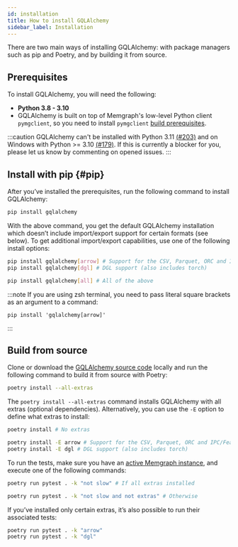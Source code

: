 ```yaml
---
id: installation
title: How to install GQLAlchemy
sidebar_label: Installation
---
```


There are two main ways of installing GQLAlchemy: with package managers such
as pip and Poetry, and by building it from source.

## Prerequisites

To install GQLAlchemy, you will need the following:

- **Python 3.8 - 3.10**
- GQLAlchemy is built on top of Memgraph's low-level Python client `pymgclient`, so you need to install `pymgclient` [build prerequisites](https://memgraph.github.io/pymgclient/introduction.html#build-prerequisites).

:::caution
GQLAlchemy can't be installed with Python 3.11 [(#203)](https://github.com/memgraph/gqlalchemy/issues/203) and on Windows with Python >= 3.10 [(#179)](https://github.com/memgraph/gqlalchemy/issues/179). If this is currently a blocker for you, please let us know by commenting on opened issues.
:::

## Install with pip {#pip}

After you’ve installed the prerequisites, run the following command to install
GQLAlchemy:

```bash
pip install gqlalchemy
```

With the above command, you get the default GQLAlchemy installation which
doesn’t include import/export support for certain formats (see below). To get
additional import/export capabilities, use one of the following install options:

```bash
pip install gqlalchemy[arrow] # Support for the CSV, Parquet, ORC and IPC/Feather/Arrow formats
pip install gqlalchemy[dgl] # DGL support (also includes torch)

pip install gqlalchemy[all] # All of the above
```

:::note
If you are using zsh terminal, you need to pass literal square brackets as an argument to a command:
```
pip install 'gqlalchemy[arrow]'
```
:::

## Build from source

Clone or download the [GQLAlchemy source code](https://github.com/memgraph/gqlalchemy) locally and run the following command to build it from source with Poetry:

```bash
poetry install --all-extras
```

The ``poetry install --all-extras`` command installs GQLAlchemy with all extras
(optional dependencies). Alternatively, you can use the ``-E`` option to define
what extras to install:

```bash
poetry install # No extras

poetry install -E arrow # Support for the CSV, Parquet, ORC and IPC/Feather/Arrow formats
poetry install -E dgl # DGL support (also includes torch)

```

To run the tests, make sure you have an [active Memgraph instance](/memgraph), and execute one of the following commands:

```bash
poetry run pytest . -k "not slow" # If all extras installed

poetry run pytest . -k "not slow and not extras" # Otherwise
```

If you’ve installed only certain extras, it’s also possible to run their associated tests:

```bash
poetry run pytest . -k "arrow"
poetry run pytest . -k "dgl"
```
